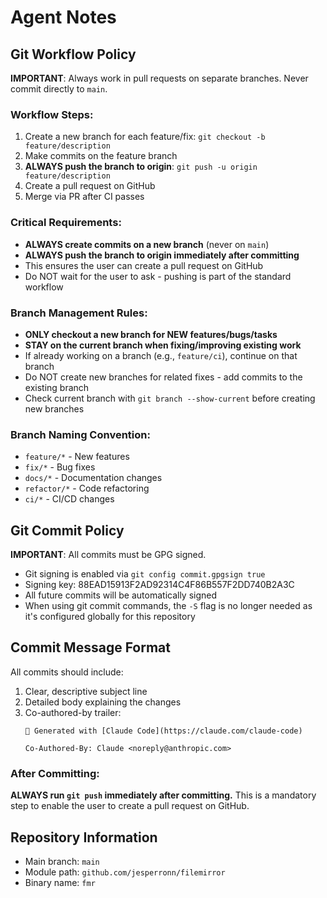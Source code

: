 # Agent Notes

## Git Workflow Policy

**IMPORTANT**: Always work in pull requests on separate branches. Never commit directly to `main`.

### Workflow Steps:
1. Create a new branch for each feature/fix: `git checkout -b feature/description`
2. Make commits on the feature branch
3. **ALWAYS push the branch to origin**: `git push -u origin feature/description`
4. Create a pull request on GitHub
5. Merge via PR after CI passes

### Critical Requirements:
- **ALWAYS create commits on a new branch** (never on `main`)
- **ALWAYS push the branch to origin immediately after committing**
- This ensures the user can create a pull request on GitHub
- Do NOT wait for the user to ask - pushing is part of the standard workflow

### Branch Management Rules:
- **ONLY checkout a new branch for NEW features/bugs/tasks**
- **STAY on the current branch when fixing/improving existing work**
- If already working on a branch (e.g., `feature/ci`), continue on that branch
- Do NOT create new branches for related fixes - add commits to the existing branch
- Check current branch with `git branch --show-current` before creating new branches

### Branch Naming Convention:
- `feature/*` - New features
- `fix/*` - Bug fixes
- `docs/*` - Documentation changes
- `refactor/*` - Code refactoring
- `ci/*` - CI/CD changes

## Git Commit Policy

**IMPORTANT**: All commits must be GPG signed.

- Git signing is enabled via `git config commit.gpgsign true`
- Signing key: 88EAD15913F2AD92314C4F86B557F2DD740B2A3C
- All future commits will be automatically signed
- When using git commit commands, the `-S` flag is no longer needed as it's configured globally for this repository

## Commit Message Format

All commits should include:
1. Clear, descriptive subject line
2. Detailed body explaining the changes
3. Co-authored-by trailer:
   ```
   🤖 Generated with [Claude Code](https://claude.com/claude-code)

   Co-Authored-By: Claude <noreply@anthropic.com>
   ```

### After Committing:
**ALWAYS run `git push` immediately after committing.**
This is a mandatory step to enable the user to create a pull request on GitHub.

## Repository Information

- Main branch: `main`
- Module path: `github.com/jesperronn/filemirror`
- Binary name: `fmr`
